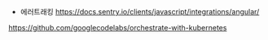 * 에러트래킹
https://docs.sentry.io/clients/javascript/integrations/angular/

https://github.com/googlecodelabs/orchestrate-with-kubernetes
